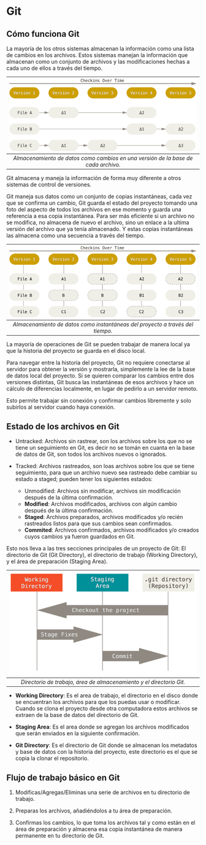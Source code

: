 # Git

## Cómo funciona Git

La mayoría de los otros sistemas almacenan la información como una lista de cambios en los archivos. Estos sistemas manejan la información que almacenan como un conjunto de archivos y las modificaciones hechas a cada uno de ellos a través del tiempo.

| ![Almacenamiento de datos como cambios en una versión de la base de cada archivo](./Funcionamiento_Otros_Sistemas_de_Control_de_Versiones.png) |
|:--:|
| *Almacenamiento de datos como cambios en una versión de la base de cada archivo.* |

Git almacena y maneja la información de forma muy diferente a otros sistemas de control de versiones.

Git maneja sus datos como un conjunto de copias instantáneas, cada vez que se confirma un cambio, Git guarda el estado del proyecto tomando una foto del aspecto de todos los archivos en ese momento y guarda una referencia a esa copia instantánea. Para ser más eficiente si un archivo no se modifica, no almacena de nuevo el archivo, sino un enlace a la ultima versión del archivo que ya tenía almacenado. Y estas copias instantáneas las almacena como una secuencia a través del tiempo.

| ![Almacenamiento de datos como instantáneas del proyecto a través del tiempo](./Funcionamiento_Git.png) |
|:--:|
| *Almacenamiento de datos como instantáneas del proyecto a través del tiempo.* |

La mayoría de operaciones de Git se pueden trabajar de manera local ya que la historia del proyecto se guarda en el disco local.

Para navegar entre la historia del proyecto, Git no requiere conectarse al servidor para obtener la versión y mostrarla, simplemente la lee de la base de datos local del proyecto. Si se quieren comparar los cambios entre dos versiones distintas, Git busca las instantáneas de esos archivos y hace un cálculo de diferencias localmente, en lugar de pedirlo a un servidor remoto.

Esto permite trabajar sin conexión y confirmar cambios libremente y solo subirlos al servidor cuando haya conexión.

## Estado de los archivos en Git

* Untracked: Archivos sin rastrear, son los archivos sobre los que no se tiene un seguimiento en Git, es decir no se tomán en cuanta en la base de datos de Git, son todos los archivos nuevos o ignorados.

* Tracked: Archivos rastreados, son loas archivos sobre los que se tiene seguimiento, para que un archivo nuevo sea rastreado debe cambiar su estado a staged; pueden tener los siguientes estados:
  * Unmodified: Archivos sin modificar, archivos sin modificación después de la última confirmación.
  * **Modified**: Archivos modificados, archivos con algún cambio después de la última confirmación.
  * **Staged**: Archivos preparados, archivos modificados y/o recién rastreados listos para que sus cambios sean confirmados.
  * **Commited**: Archivos confirmados, archivos modificados y/o creados cuyos cambios ya fueron guardados en Git.

Esto nos lleva a las tres secciones principales de un proyecto de Git: El directorio de Git (Git Directory), el directorio de trabajo (Working Directory), y el área de preparación (Staging Area).

| ![Directorio de trabajo, área de almacenamiento y el directorio Git](./Secciones_de_Git.png) |
|:--:|
| *Directorio de trabajo, área de almacenamiento y el directorio Git.* |

* **Working Directory**: Es el area de trabajo, el directorio en el disco donde se encuentran los archivos para que los puedas usar o modificar. Cuando se clona el proyecto desde otra computadora estos archivos se extraen de la base de datos del directorio de Git.

* **Staging Area**: Es el area donde se agregan los archivos modificados que serán enviados en la siguiente confirmación.

* **Git Directory**: Es el directorio de Git donde se almacenan los metadatos y base de datos con la historia del proyecto, este directorio es el que se copia la clonar el repositorio.

## Flujo de trabajo básico en Git

1. Modificas/Agregas/Eliminas una serie de archivos en tu directorio de trabajo.

2. Preparas los archivos, añadiéndolos a tu área de preparación.

3. Confirmas los cambios, lo que toma los archivos tal y como están en el área de preparación y almacena esa copia instantánea de manera permanente en tu directorio de Git.
